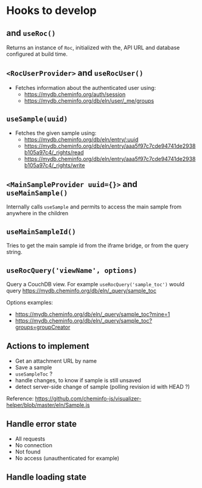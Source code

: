 # Hooks to develop

## <RocProvider> and `useRoc()`

Returns an instance of `Roc`, initialized with the, API URL and database configured
at build time.

## `<RocUserProvider>` and `useRocUser()`

- Fetches information about the authenticated user using:
  - https://mydb.cheminfo.org/auth/session
  - https://mydb.cheminfo.org/db/eln/user/_me/groups

## `useSample(uuid)`

- Fetches the given sample using:
  - https://mydb.cheminfo.org/db/eln/entry/:uuid
  - https://mydb.cheminfo.org/db/eln/entry/aaa5f97c7cde94741de2938b105a97c4/_rights/read
  - https://mydb.cheminfo.org/db/eln/entry/aaa5f97c7cde94741de2938b105a97c4/_rights/write

## `<MainSampleProvider uuid={}>` and `useMainSample()`

Internally calls `useSample` and permits to access the main sample from anywhere in the children

## `useMainSampleId()`

Tries to get the main sample id from the iframe bridge, or from the query string.

## `useRocQuery('viewName', options)`

Query a CouchDB view. For example `useRocQuery('sample_toc')` would query https://mydb.cheminfo.org/db/eln/_query/sample_toc

Options examples:

- https://mydb.cheminfo.org/db/eln/_query/sample_toc?mine=1
- https://mydb.cheminfo.org/db/eln/_query/sample_toc?groups=groupCreator

## Actions to implement

- Get an attachment URL by name
- Save a sample
- `useSampleToc` ?
- handle changes, to know if sample is still unsaved
- detect server-side change of sample (polling revision id with HEAD ?)

Reference: https://github.com/cheminfo-js/visualizer-helper/blob/master/eln/Sample.js

## Handle error state

- All requests
- No connection
- Not found
- No access (unauthenticated for example)

## Handle loading state
